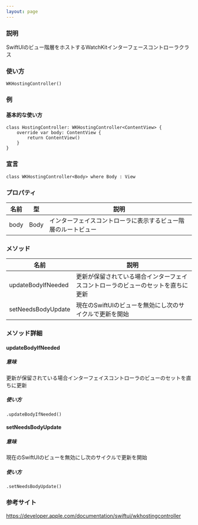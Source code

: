 ```yaml
---
layout: page
---
```


### 説明

SwiftUIのビュー階層をホストするWatchKitインターフェースコントローラクラス

### 使い方

    WKHostingController()

### 例

#### 基本的な使い方

    class HostingController: WKHostingController<ContentView> {
        override var body: ContentView {
            return ContentView()
        }
    }

### 宣言

    class WKHostingController<Body> where Body : View

### プロパティ

| 名前   | 型    | 説明                              |
| ---- | ---- | ------------------------------- |
| body | Body | インターフェイスコントローラに表示するビュー階層のルートビュー |

### メソッド

| 名前                 | 説明                                       |
| ------------------ | ---------------------------------------- |
| updateBodyIfNeeded | 更新が保留されている場合インターフェイスコントローラのビューのセットを直ちに更新 |
| setNeedsBodyUpdate | 現在のSwiftUIのビューを無効にし次のサイクルで更新を開始          |

### メソッド詳細

#### updateBodyIfNeeded

##### 意味

更新が保留されている場合インターフェイスコントローラのビューのセットを直ちに更新　

##### 使い方

    .updateBodyIfNeeded()

#### setNeedsBodyUpdate

##### 意味

現在のSwiftUIのビューを無効にし次のサイクルで更新を開始

##### 使い方

    .setNeedsBodyUpdate()

### 参考サイト

<https://developer.apple.com/documentation/swiftui/wkhostingcontroller>

